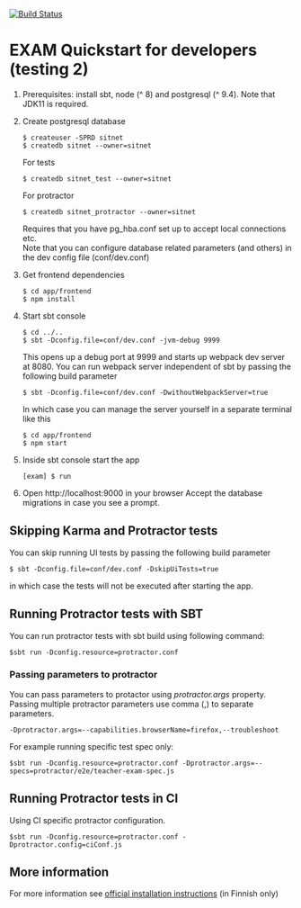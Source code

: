 [![Build Status](https://travis-ci.org/CSCfi/exam.svg?branch=dev)](https://travis-ci.org/CSCfi/exam)

EXAM Quickstart for developers (testing 2)
=====================================

1.  Prerequisites: install sbt, node (^ 8) and postgresql (^ 9.4). Note that JDK11 is required.

2.  Create postgresql database

        $ createuser -SPRD sitnet
        $ createdb sitnet --owner=sitnet

    For tests

        $ createdb sitnet_test --owner=sitnet

    For protractor

        $ createdb sitnet_protractor --owner=sitnet

    Requires that you have pg_hba.conf set up to accept local connections etc.  
    Note that you can configure database related parameters (and others) in the dev config file (conf/dev.conf)

3.  Get frontend dependencies

        $ cd app/frontend
        $ npm install       

4.  Start sbt console

        $ cd ../..
        $ sbt -Dconfig.file=conf/dev.conf -jvm-debug 9999

    This opens up a debug port at 9999 and starts up webpack dev server at 8080. You can run webpack server independent of
    sbt by passing the following build parameter

        $ sbt -Dconfig.file=conf/dev.conf -DwithoutWebpackServer=true

    In which case you can manage the server yourself in a separate terminal like this

        $ cd app/frontend
        $ npm start    

5.  Inside sbt console start the app

        [exam] $ run

6.  Open http://localhost:9000 in your browser
    Accept the database migrations in case you see a prompt.

## Skipping Karma and Protractor tests

You can skip running UI tests by passing the following build parameter

    $ sbt -Dconfig.file=conf/dev.conf -DskipUiTests=true

in which case the tests will not be executed after starting the app.     

## Running Protractor tests with SBT

You can run protractor tests with sbt build using following command:

    $sbt run -Dconfig.resource=protractor.conf

### Passing parameters to protractor

You can pass parameters to protactor using _protractor.args_ property.
Passing multiple protractor parameters use comma (,) to separate parameters.

    -Dprotractor.args=--capabilities.browserName=firefox,--troubleshoot

For example running specific test spec only:

    $sbt run -Dconfig.resource=protractor.conf -Dprotractor.args=--specs=protractor/e2e/teacher-exam-spec.js

## Running Protractor tests in CI

Using CI specific protractor configuration.

    $sbt run -Dconfig.resource=protractor.conf -Dprotractor.config=ciConf.js

## More information
For more information see [official installation instructions](https://wiki.eduuni.fi/display/CSCEXAM/Asennusohjeet) (in Finnish only)
